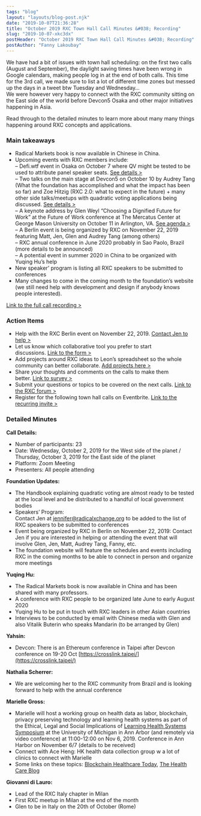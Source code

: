 ```yaml
---
tags: "blog"
layout: "layouts/blog-post.njk"
date: "2019-10-07T21:36:28"
title: "October 2019 RXC Town Hall Call Minutes &#038; Recording"
slug: "2019-10-07-xkc3dx"
postHeader: "October 2019 RXC Town Hall Call Minutes &#038; Recording"
postAuthor: "Fanny Lakoubay"
---
```

We have had a bit of issues with town hall scheduling: on the first two calls (August and September), the daylight saving times have been wrong in Google calendars, making people log in at the end of both calls. This time for the 3rd call, we made sure to list a lot of different time zones but messed up the days in a tweet btw Tuesday and Wednesday…  
We were however very happy to connect with the RXC community sitting on the East side of the world before Devcon5 Osaka and other major initiatives happening in Asia.

Read through to the detailed minutes to learn more about many many things happening around RXC concepts and applications.

### Main takeaways

*   Radical Markets book is now available in Chinese in China.
*   Upcoming events with RXC members include:  
    – Defi.wtf event in Osaka on October 7 where QV might be tested to be used to attribute panel speaker seats. [See details >](https://www.defi.wtf/)  
    – Two talks on the main stage at Devcon5 on October 10 by Audrey Tang (What the foundation has accomplished and what the impact has been so far) and Zoe Hitzig (RXC 2.0: what to expect in the future) + many other side talks/meetups with quadratic voting applications being discussed. [See details >](https://www.devcon.org/agenda)  
    – A keynote address by Glen Weyl “Choosing a Dignified Future for Work” at the Future of Work conference at The Mercatus Center at George Mason University on October 11 in Arlington, VA. [See agenda >](https://www.mercatus.org/future-work)  
    – A Berlin event is being organized by RXC on November 22, 2019 featuring Matt, Jen, Glen and Audrey Tang (among others)  
    – RXC annual conference in June 2020 probably in Sao Paolo, Brazil (more details to be announced)  
    – A potential event in summer 2020 in China to be organized with Yuqing Hu’s help
*   New speaker’ program is listing all RXC speakers to be submitted to conferences
*   Many changes to come in the coming month to the foundation’s website (we still need help with development and design if anybody knows people interested).

[Link to the full call recording >](https://drive.google.com/open?id=1V87TBheCmnasb4lSTokFyxrpiDwJpZkL)

### Action Items

*   Help with the RXC Berlin event on November 22, 2019. [Contact Jen to help >](mailto:jennifer@radicalxchange.org)
*   Let us know which collaborative tool you prefer to start discussions. [Link to the form >](https://forms.gle/QmM68eGMrsWniXpZ8)
*   Add projects around RXC ideas to Leon’s spreadsheet so the whole community can better collaborate. [Add projects here >](https://docs.google.com/spreadsheets/d/1WCw-wFetf0GpqN7auvbyRL5JTseMUgp0W32cPPn6_2A/edit?ts=5d8cd514#gid=0)
*   Share your thoughts and comments on the calls to make them better. [Link to survey >](https://forms.gle/i5iVB1s3TeNuVSVu8)
*   Submit your questions or topics to be covered on the next calls. [Link to the RXC forum >](https://forum.radicalxchange.org/t/submit-your-questions-to-the-next-town-hall-call/206)
*   Register for the following town hall calls on Eventbrite. [Link to the recurring invite >](https://www.radicalxchange.org/...)

### Detailed Minutes

**Call Details:**

*   Number of participants: 23
*   Date: Wednesday, October 2, 2019 for the West side of the planet / Thursday, October 3, 2019 for the East side of the planet
*   Platform: Zoom Meeting
*   Presenters: All people attending

**Foundation Updates:**

*   The Handbook explaining quadratic voting are almost ready to be tested at the local level and be distributed to a handful of local government bodies
*   Speakers’ Program:  
    Contact Jen at [jennifer@radicalxchange.org](mailto:jennifer@radicalxchange.org) to be added to the list of RXC speakers to be submitted to conferences
*   Event being organized by RXC in Berlin on November 22, 2019: Contact Jen if you are interested in helping or attending the event that will involve Glen, Jen, Matt, Audrey Tang, Fanny, etc.
*   The foundation website will feature the schedules and events including RXC in the coming months to be able to connect in person and organize more meetings

**Yuqing Hu:**

*   The Radical Markets book is now available in China and has been shared with many professors.
*   A conference with RXC people to be organized late June to early August 2020
*   Yuqing Hu to be put in touch with RXC leaders in other Asian countries
*   Interviews to be conducted by email with Chinese media with Glen and also Vitalik Buterin who speaks Mandarin (to be arranged by Glen)

**Yahsin:**

*   Devcon: There is an Ethereum conference in Taipei after Devcon conference on 19-20 Oct [https://crosslink.taipei/](https://crosslink.taipei/)

**Nathalia Scherrer:**

*   We are welcoming her to the RXC community from Brazil and is looking forward to help with the annual conference

**Marielle Gross:**

*   Marielle will host a working group on health data as labor, blockchain, privacy preserving technology and learning health systems as part of the Ethical, Legal and Social Implications of [Learning Health Systems Symposium](https://elsilhs.org/) at the University of Michigan in Ann Arbor (and remotely via video conference) at 11:00-12:00 on Nov 6, 2019. Conference in Ann Harbor on November 6/7 (details to be received)
*   Connect with Ace Heng: HK health data collection group w a lot of clinics to connect with Marielle
*   Some links on these topics: [Blockchain Healthcare Today](https://blockchainhealthcaretoday.com/index.php/journal/article/view/113), [The Health Care Blog](https://thehealthcareblog.com/blog/2019/09/09/thinking-oat-of-the-box-technology-to-resolve-the-goldilocks-data-dilemma/)

**Giovanni di Lauro:**

*   Lead of the RXC Italy chapter in Milan
*   First RXC meetup in Milan at the end of the month
*   Glen to be in Italy on the 20th of October (Rome)